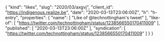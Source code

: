 {
  "kind": "likes",
  "slug": "2020/03/axgvj",
  "client_id": "https://indigenous.realize.be",
  "date": "2020-03-13T23:06:00Z",
  "h": "h-entry",
  "properties": {
    "name": [
      "Like of @technottingham's tweet"
    ],
    "like-of": [
      "https://twitter.com/technottingham/status/1238566550170411009"
    ],
    "published": [
      "2020-03-13T23:06:00Z"
    ],
    "syndication": [
      "https://twitter.com/technottingham/status/1238566550170411009"
    ]
  }
}
